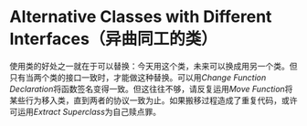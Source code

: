# Alternative Classes with Different Interfaces（异曲同工的类）

使用类的好处之一就在于可以替换：今天用这个类，未来可以换成用另一个类。但只有当两个类的接口一致时，才能做这种替换。可以用*Change Function Declaration*将函数签名变得一致。但这往往不够，请反复运用*Move Function*将某些行为移入类，直到两者的协议一致为止。如果搬移过程造成了重复代码，或许可运用*Extract Superclass*为自己赎点罪。